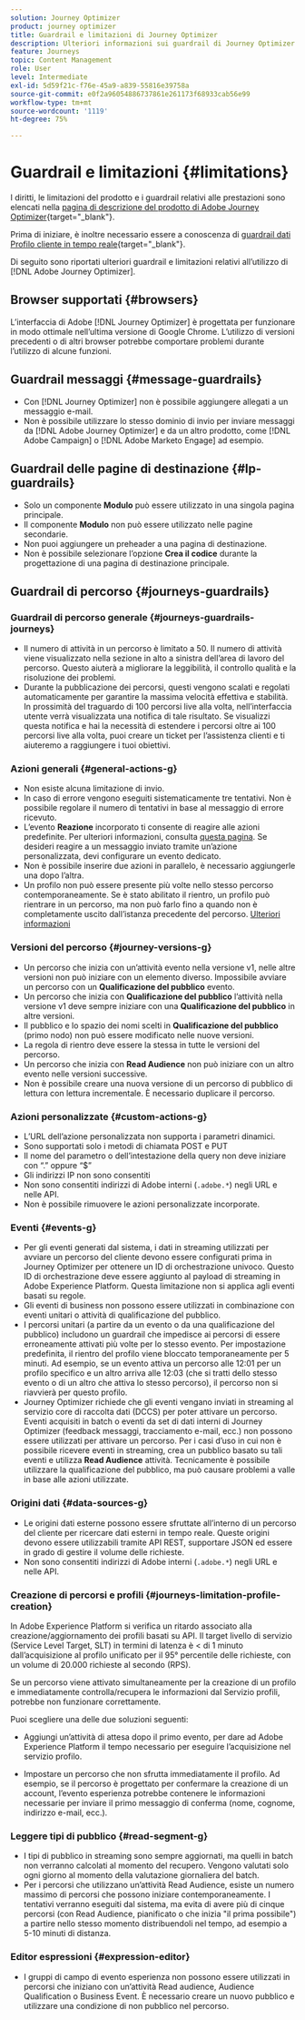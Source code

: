 ```yaml
---
solution: Journey Optimizer
product: journey optimizer
title: Guardrail e limitazioni di Journey Optimizer
description: Ulteriori informazioni sui guardrail di Journey Optimizer
feature: Journeys
topic: Content Management
role: User
level: Intermediate
exl-id: 5d59f21c-f76e-45a9-a839-55816e39758a
source-git-commit: e0f2a96054886737861e261173f68933cab56e99
workflow-type: tm+mt
source-wordcount: '1119'
ht-degree: 75%

---
```


# Guardrail e limitazioni {#limitations}

I diritti, le limitazioni del prodotto e i guardrail relativi alle prestazioni sono elencati nella [pagina di descrizione del prodotto di Adobe Journey Optimizer](https://helpx.adobe.com/it/legal/product-descriptions/adobe-journey-optimizer.html){target="_blank"}.

Prima di iniziare, è inoltre necessario essere a conoscenza di [guardrail dati Profilo cliente in tempo reale](https://experienceleague.adobe.com/docs/experience-platform/profile/guardrails.html?lang=it){target="_blank"}.

Di seguito sono riportati ulteriori guardrail e limitazioni relativi all’utilizzo di [!DNL Adobe Journey Optimizer].

## Browser supportati {#browsers}

L’interfaccia di Adobe [!DNL Journey Optimizer] è progettata per funzionare in modo ottimale nell’ultima versione di Google Chrome. L’utilizzo di versioni precedenti o di altri browser potrebbe comportare problemi durante l’utilizzo di alcune funzioni.

## Guardrail messaggi {#message-guardrails}

* Con [!DNL Journey Optimizer] non è possibile aggiungere allegati a un messaggio e-mail.
* Non è possibile utilizzare lo stesso dominio di invio per inviare messaggi da [!DNL Adobe Journey Optimizer] e da un altro prodotto, come [!DNL Adobe Campaign] o [!DNL Adobe Marketo Engage] ad esempio.


## Guardrail delle pagine di destinazione {#lp-guardrails}

* Solo un componente **Modulo** può essere utilizzato in una singola pagina principale.
* Il componente **Modulo** non può essere utilizzato nelle pagine secondarie.
* Non puoi aggiungere un preheader a una pagina di destinazione.
* Non è possibile selezionare l’opzione **Crea il codice** durante la progettazione di una pagina di destinazione principale.

## Guardrail di percorso {#journeys-guardrails}

### Guardrail di percorso generale {#journeys-guardrails-journeys}

* Il numero di attività in un percorso è limitato a 50. Il numero di attività viene visualizzato nella sezione in alto a sinistra dell’area di lavoro del percorso. Questo aiuterà a migliorare la leggibilità, il controllo qualità e la risoluzione dei problemi.
* Durante la pubblicazione dei percorsi, questi vengono scalati e regolati automaticamente per garantire la massima velocità effettiva e stabilità. In prossimità del traguardo di 100 percorsi live alla volta, nell’interfaccia utente verrà visualizzata una notifica di tale risultato. Se visualizzi questa notifica e hai la necessità di estendere i percorsi oltre ai 100 percorsi live alla volta, puoi creare un ticket per l’assistenza clienti e ti aiuteremo a raggiungere i tuoi obiettivi.

### Azioni generali {#general-actions-g}

* Non esiste alcuna limitazione di invio.
* In caso di errore vengono eseguiti sistematicamente tre tentativi. Non è possibile regolare il numero di tentativi in base al messaggio di errore ricevuto.
* L’evento **Reazione** incorporato ti consente di reagire alle azioni predefinite. Per ulteriori informazioni, consulta [questa pagina](../building-journeys/reaction-events.md). Se desideri reagire a un messaggio inviato tramite un’azione personalizzata, devi configurare un evento dedicato.
* Non è possibile inserire due azioni in parallelo, è necessario aggiungerle una dopo l’altra.
* Un profilo non può essere presente più volte nello stesso percorso contemporaneamente. Se è stato abilitato il rientro, un profilo può rientrare in un percorso, ma non può farlo fino a quando non è completamente uscito dall’istanza precedente del percorso. [Ulteriori informazioni](../building-journeys/end-journey.md)

### Versioni del percorso {#journey-versions-g}

* Un percorso che inizia con un’attività evento nella versione v1, nelle altre versioni non può iniziare con un elemento diverso. Impossibile avviare un percorso con un **Qualificazione del pubblico** evento.
* Un percorso che inizia con **Qualificazione del pubblico** l’attività nella versione v1 deve sempre iniziare con una **Qualificazione del pubblico** in altre versioni.
* Il pubblico e lo spazio dei nomi scelti in **Qualificazione del pubblico** (primo nodo) non può essere modificato nelle nuove versioni.
* La regola di rientro deve essere la stessa in tutte le versioni del percorso.
* Un percorso che inizia con **Read Audience** non può iniziare con un altro evento nelle versioni successive.
* Non è possibile creare una nuova versione di un percorso di pubblico di lettura con lettura incrementale. È necessario duplicare il percorso.

### Azioni personalizzate {#custom-actions-g}

* L’URL dell’azione personalizzata non supporta i parametri dinamici.
* Sono supportati solo i metodi di chiamata POST e PUT
* Il nome del parametro o dell’intestazione della query non deve iniziare con “.” oppure “$”
* Gli indirizzi IP non sono consentiti
* Non sono consentiti indirizzi di Adobe interni (`.adobe.*`) negli URL e nelle API.
* Non è possibile rimuovere le azioni personalizzate incorporate.

### Eventi {#events-g}

* Per gli eventi generati dal sistema, i dati in streaming utilizzati per avviare un percorso del cliente devono essere configurati prima in Journey Optimizer per ottenere un ID di orchestrazione univoco. Questo ID di orchestrazione deve essere aggiunto al payload di streaming in Adobe Experience Platform. Questa limitazione non si applica agli eventi basati su regole.
* Gli eventi di business non possono essere utilizzati in combinazione con eventi unitari o attività di qualificazione del pubblico.
* I percorsi unitari (a partire da un evento o da una qualificazione del pubblico) includono un guardrail che impedisce ai percorsi di essere erroneamente attivati più volte per lo stesso evento. Per impostazione predefinita, il rientro del profilo viene bloccato temporaneamente per 5 minuti. Ad esempio, se un evento attiva un percorso alle 12:01 per un profilo specifico e un altro arriva alle 12:03 (che si tratti dello stesso evento o di un altro che attiva lo stesso percorso), il percorso non si riavvierà per questo profilo.
* Journey Optimizer richiede che gli eventi vengano inviati in streaming al servizio core di raccolta dati (DCCS) per poter attivare un percorso. Eventi acquisiti in batch o eventi da set di dati interni di Journey Optimizer (feedback messaggi, tracciamento e-mail, ecc.) non possono essere utilizzati per attivare un percorso. Per i casi d’uso in cui non è possibile ricevere eventi in streaming, crea un pubblico basato su tali eventi e utilizza **Read Audience** attività. Tecnicamente è possibile utilizzare la qualificazione del pubblico, ma può causare problemi a valle in base alle azioni utilizzate.

### Origini dati {#data-sources-g}

* Le origini dati esterne possono essere sfruttate all’interno di un percorso del cliente per ricercare dati esterni in tempo reale. Queste origini devono essere utilizzabili tramite API REST, supportare JSON ed essere in grado di gestire il volume delle richieste.
* Non sono consentiti indirizzi di Adobe interni (`.adobe.*`) negli URL e nelle API.

### Creazione di percorsi e profili {#journeys-limitation-profile-creation}

In Adobe Experience Platform si verifica un ritardo associato alla creazione/aggiornamento dei profili basati su API. Il target livello di servizio (Service Level Target, SLT) in termini di latenza è &lt; di 1 minuto dall’acquisizione al profilo unificato per il 95° percentile delle richieste, con un volume di 20.000 richieste al secondo (RPS).

Se un percorso viene attivato simultaneamente per la creazione di un profilo e immediatamente controlla/recupera le informazioni dal Servizio profili, potrebbe non funzionare correttamente.

Puoi scegliere una delle due soluzioni seguenti:

* Aggiungi un’attività di attesa dopo il primo evento, per dare ad Adobe Experience Platform il tempo necessario per eseguire l’acquisizione nel servizio profilo.

* Impostare un percorso che non sfrutta immediatamente il profilo. Ad esempio, se il percorso è progettato per confermare la creazione di un account, l’evento esperienza potrebbe contenere le informazioni necessarie per inviare il primo messaggio di conferma (nome, cognome, indirizzo e-mail, ecc.).

### Leggere tipi di pubblico {#read-segment-g}

* I tipi di pubblico in streaming sono sempre aggiornati, ma quelli in batch non verranno calcolati al momento del recupero. Vengono valutati solo ogni giorno al momento della valutazione giornaliera del batch.
* Per i percorsi che utilizzano un’attività Read Audience, esiste un numero massimo di percorsi che possono iniziare contemporaneamente. I tentativi verranno eseguiti dal sistema, ma evita di avere più di cinque percorsi (con Read Audience, pianificato o che inizia &quot;il prima possibile&quot;) a partire nello stesso momento distribuendoli nel tempo, ad esempio a 5-10 minuti di distanza.

### Editor espressioni {#expression-editor}

* I gruppi di campo di evento esperienza non possono essere utilizzati in percorsi che iniziano con un’attività Read audience, Audience Qualification o Business Event. È necessario creare un nuovo pubblico e utilizzare una condizione di non pubblico nel percorso.

